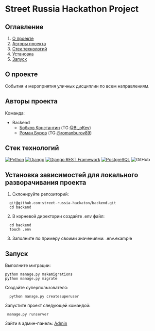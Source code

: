 # Street Russia Hackathon Project

## Оглавление <a id="contents"></a>

1. [О проекте](#about)
2. [Авторы проекта](#authors)
3. [Стек технологий](#tools)
4. [Установка](#installation)
5. [Запуск](#start)


## О проекте <a id="about"></a>

События и мероприятия уличных дисциплин по всем направлениям.


## Авторы проекта <a id="authors"></a>

Команда:

- Backend
  - [Бобков Константин](https://github.com/deltabobkov) (TG [@Bi_oKey](https://t.me/Bi_oKey))
  - [Роман Буров](https://github.com/rvburov) (TG [@romanburov89](https://t.me/romanburov89))
 
## Стек технологий <a id="tools"></a>

[![Python](https://img.shields.io/badge/Python-3.11-blue)](https://www.python.org/)
[![Django](https://img.shields.io/badge/Django-4.2-green)](https://www.djangoproject.com/)
[![Django REST Framework](https://img.shields.io/badge/DRF-3.15.1-orange)](https://www.django-rest-framework.org/)
[![PostgreSQL](https://img.shields.io/badge/PostgreSQL-blue)](https://www.postgresql.org/)
![GitHub](https://img.shields.io/badge/GitHub-100000?style=for-the-badge&logo=github&logoColor=white)

## Установка зависимостей для локального разворачивания проекта<a id="installation"></a>

1. Склонируйте репозиторий:

  ```
    git@github.com:street-russia-hackaton/backend.git
    cd backend
  ```

  2. В корневой директории создайте .env файл:
  ```
    cd backend
    touch .env
  ```

3. Заполните по примеру своими значениями:
.env.example

## Запуск <a id="start"></a>

Выполните миграции:
  ```
  python manage.py makemigrations
  python manage.py migrate
  ```

Создайте суперпользователя:
  ```
    python manage.py createsuperuser
  ```

Запустите проект следующей командой:
  ```
   manage.py runserver
  ```

Зайти в админ-панель:
[Admin](http://127.0.0.1:8000/admin/)
